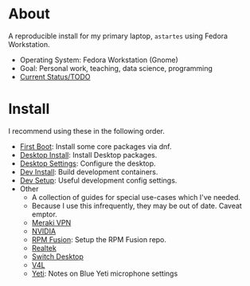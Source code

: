 # About

A reproducible install for my primary laptop, `astartes` using Fedora Workstation.

- Operating System: Fedora Workstation (Gnome)
- Goal: Personal work, teaching, data science, programming
- [Current Status/TODO](./todo.md)



# Install

I recommend using these in the following order.

- [First Boot](01-first-boot.md): Install some core packages via dnf.
- [Desktop Install](02-desktop-install.md): Install Desktop packages.
- [Desktop Settings](02-desktop-settings.md): Configure the desktop.
- [Dev Install](03-dev-install.md): Build development containers.
- [Dev Setup](03-dev-setup.md): Useful development config settings.
- Other
  - A collection of guides for special use-cases which I've needed.
  - Because I use this infrequently, they may be out of date. Caveat emptor.
  - [Meraki VPN](../useful_guides/meraki.md)
  - [NVIDIA](../useful_guides/nvidia.md)
  - [RPM Fusion](rpm-fusion.md): Setup the RPM Fusion repo.
  - [Realtek](../useful_guides/realtek.md)
  - [Switch Desktop](../useful_guides/switching_desktop.md)
  - [V4L](../useful_guides/v4l.md)
  - [Yeti](../useful_guides/yeti.md): Notes on Blue Yeti microphone settings
